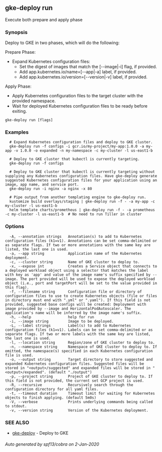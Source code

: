 ## gke-deploy run

Execute both prepare and apply phase

### Synopsis

Deploy to GKE in two phases, which will do the following:

Prepare Phase:
  - Expand Kubernetes configuration files:
    - Set the digest of images that match the [--image|-i] flag, if provided.
    - Add app.kubernetes.io/name=[--app|-a] label, if provided.
    - Add app.kubernetes.io/version=[--version|-v] label, if provided.

Apply Phase:
  - Apply Kubernetes configuration files to the target cluster with the provided namespace.
  - Wait for deployed Kubernetes configuration files to be ready before exiting.


```
gke-deploy run [flags]
```

### Examples

```
  # Expand Kubernetes configuration files and deploy to GKE cluster.
  gke-deploy run -f configs -i gcr.io/my-project/my-app:1.0.0 -a my-app -v 1.0.0 -o expanded -n my-namespace -c my-cluster -l us-east1-b

  # Deploy to GKE cluster that kubectl is currently targeting.
  gke-deploy run -f configs

  # Deploy to GKE cluster that kubectl is currently targeting without supplying any Kubernetes configuration files. Have gke-deploy generate suggested Kubernetes configuration files for your application using an image, app name, and service port.
  gke-deploy run -i nginx -a nginx -x 80

  # Pipe output from another templating engine to gke-deploy run.
  kustomize build overlays/staging | gke-deploy run -f - -a my-app -c my-cluster -l us-east1-b
  helm template charts/prometheus | gke-deploy run -f - -a prometheus -c my-cluster -l us-east1-b  # No need to run Tiller in cluster
```

### Options

```
  -A, --annotation strings   Annotation(s) to add to Kubernetes configuration files (k1=v1). Annotations can be set comma-delimited or as separate flags. If two or more annotations with the same key are listed, the last one is used.
  -a, --app string           Application name of the Kubernetes deployment.
  -c, --cluster string       Name of GKE cluster to deploy to.
  -x, --expose int           Creates a Service object that connects to a deployed workload object using a selector that matches the label with key as 'app' and value of the image name's suffix specified by --image. The port provided will be used to expose the deployed workload object (i.e., port and targetPort will be set to the value provided in this flag).
  -f, --filename string      Configuration file or directory of configuration files to use to create Kubernetes objects (file or files in directory must end with ".yml" or ".yaml"). If this field is not provided, suggested base configs will be created: Deployment with image provided by --image and HorizontalPodAutoscaler. The application's name will be inferred by the image name's suffix.
  -h, --help                 help for run
  -i, --image string         Image to be deployed.
  -L, --label strings        Label(s) to add to Kubernetes configuration files (k1=v1). Labels can be set comma-delimited or as separate flags. If two or more labels with the same key are listed, the last one is used.
  -l, --location string      Region/zone of GKE cluster to deploy to.
  -n, --namespace string     Namespace of GKE cluster to deploy to. If omitted, the namespace(s) specified in each Kubernetes configuration file is used.
  -o, --output string        Target directory to store suggested and expanded Kubernetes configuration files. Suggested files will be stored in "<output>/suggested" and expanded files will be stored in "<output>/expanded". (default "./output")
  -p, --project string       Project of GKE cluster to deploy to. If this field is not provided, the current set GCP project is used.
  -R, --recursive            Recursively search through the configuration directory for all yaml files.
  -t, --timeout duration     Timeout limit for waiting for Kubernetes objects to finish applying. (default 5m0s)
  -V, --verbose              Prints underlying commands being called to stdout.
  -v, --version string       Version of the Kubernetes deployment.
```

### SEE ALSO

* [gke-deploy](gke-deploy.md) - Deploy to GKE

###### Auto generated by spf13/cobra on 2-Jan-2020
